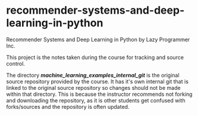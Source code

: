 # recommender-systems-and-deep-learning-in-python
Recommender Systems and Deep Learning in Python by Lazy Programmer Inc.

This project is the notes taken during the course for tracking and source control.

The directory ***machine_learning_examples_internal_git*** is the original source repository provided by the course. It has it's own internal git that is linked to the original source repository so changes should not be made within that directory. This is because the instructor recommends not forking and downloading the repository, as it is other students get confused with forks/sources and the repository is often updated. 

